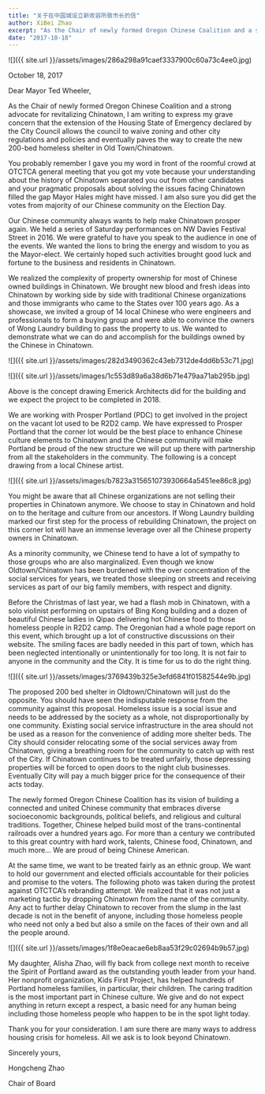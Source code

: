 ```yaml
---
title: "关于在中国城设立新收容所致市长的信"
author: XiBei Zhao
excerpt: "As the Chair of newly formed Oregon Chinese Coalition and a strong advocate for revitalizing Chinatown, I am writing to express my grave concern that the extension of the Housing State of Emergency declared by the City Council allows the council to waive zoning and other city regulations and policies and eventually paves the way to create the new 200-bed homeless shelter in Old Town/Chinatown."
date: "2017-10-18"
---
```


![]({{ site.url }}/assets/images/286a298a91caef3337900c60a73c4ee0.jpg)

October 18, 2017

Dear Mayor Ted Wheeler,

As the Chair of newly formed Oregon Chinese Coalition and a strong advocate for revitalizing Chinatown, I am writing to express my grave concern that the extension of the Housing State of Emergency declared by the City Council allows the council to waive zoning and other city regulations and policies and eventually paves the way to create the new 200-bed homeless shelter in Old Town/Chinatown.

You probably remember I gave you my word in front of the roomful crowd at OTCTCA general meeting that you got my vote because your understanding about the history of Chinatown separated you out from other candidates and your pragmatic proposals about solving the issues facing Chinatown filled the gap Mayor Hales might have missed. I am also sure you did get the votes from majority of our Chinese community on the Election Day.

Our Chinese community always wants to help make Chinatown prosper again. We held a series of Saturday performances on NW Davies Festival Street in 2016. We were grateful to have you speak to the audience in one of the events.  We wanted the lions to bring the energy and wisdom to you as the Mayor-elect. We certainly hoped such activities brought good luck and fortune to the business and residents in Chinatown.

We realized the complexity of property ownership for most of Chinese owned buildings in Chinatown. We brought new blood and fresh ideas into Chinatown by working side by side with traditional Chinese organizations and those immigrants who came to the States over 100 years ago. As a showcase, we invited a group of 14 local Chinese who were engineers and professionals to form a buying group and were able to convince the owners of Wong Laundry building to pass the property to us. We wanted to demonstrate what we can do and accomplish for the buildings owned by the Chinese in Chinatown.

![]({{ site.url }}/assets/images/282d3490362c43eb7312de4dd6b53c71.jpg)

![]({{ site.url }}/assets/images/1c553d89a6a38d6b71e479aa71ab295b.jpg)

Above is the concept drawing Emerick Architects did for the building and we expect the project to be completed in 2018.

We are working with Prosper Portland (PDC) to get involved in the project on the vacant lot used to be R2D2 camp. We have expressed to Prosper Portland that the corner lot would be the best place to enhance Chinese culture elements to Chinatown and the Chinese community will make Portland be proud of the new structure we will put up there with partnership from all the stakeholders in the community. The following is a concept drawing from a local Chinese artist.

![]({{ site.url }}/assets/images/b7823a315651073930664a5451ee86c8.jpg)

You might be aware that all Chinese organizations are not selling their properties in Chinatown anymore. We choose to stay in Chinatown and hold on to the heritage and culture from our ancestors. If Wong Laundry building marked our first step for the process of rebuilding Chinatown, the project on this corner lot will have an immense leverage over all the Chinese property owners in Chinatown.

As a minority community, we Chinese tend to have a lot of sympathy to those groups who are also marginalized. Even though we know Oldtown/Chinatown has been burdened with the over concentration of the social services for years, we treated those sleeping on streets and receiving services as part of our big family members, with respect and dignity.

Before the Christmas of last year, we had a flash mob in Chinatown, with a solo violinist performing on upstairs of Bing Kong building and a dozen of beautiful Chinese ladies in Qipao delivering hot Chinese food to those homeless people in R2D2 camp. The Oregonian had a whole page report on this event, which brought up a lot of constructive discussions on their website. The smiling faces are badly needed in this part of town, which has been neglected intentionally or unintentionally for too long. It is not fair to anyone in the community and the City. It is time for us to do the right thing.

![]({{ site.url }}/assets/images/3769439b325e3efd6841f01582544e9b.jpg)

The proposed 200 bed shelter in Oldtown/Chinatown will just do the opposite. You should have seen the indisputable response from the community against this proposal. Homeless issue is a social issue and needs to be addressed by the society as a whole, not disproportionally by one community. Existing social service infrastructure in the area should not be used as a reason for the convenience of adding more shelter beds. The City should consider relocating some of the social services away from Chinatown, giving a breathing room for the community to catch up with rest of the City. If Chinatown continues to be treated unfairly, those depressing properties will be forced to open doors to the night club businesses. Eventually City will pay a much bigger price for the consequence of their acts today.

The newly formed Oregon Chinese Coalition has its vision of building a connected and united Chinese community that embraces diverse socioeconomic backgrounds, political beliefs, and religious and cultural traditions. Together, Chinese helped build most of the trans-continental railroads over a hundred years ago. For more than a century we contributed to this great country with hard work, talents, Chinese food, Chinatown, and much more… We are proud of being Chinese American.

At the same time, we want to be treated fairly as an ethnic group. We want to hold our government and elected officials accountable for their policies and promise to the voters. The following photo was taken during the protest against OTCTCA’s rebranding attempt. We realized that it was not just a marketing tactic by dropping Chinatown from the name of the community. Any act to further delay Chinatown to recover from the slump in the last decade is not in the benefit of anyone, including those homeless people who need not only a bed but also a smile on the faces of their own and all the people around.

![]({{ site.url }}/assets/images/1f8e0eacae6eb8aa53f29c02694b9b57.jpg)

My daughter, Alisha Zhao, will fly back from college next month to receive the Spirit of Portland award as the outstanding youth leader from your hand. Her nonprofit organization, Kids First Project, has helped hundreds of Portland homeless families, in particular, their children. The caring tradition is the most important part in Chinese culture. We give and do not expect anything in return except a respect, a basic need for any human being including those homeless people who happen to be in the spot light today.

Thank you for your consideration. I am sure there are many ways to address housing crisis for homeless. All we ask is to look beyond Chinatown.

Sincerely yours,

Hongcheng Zhao

Chair of Board
